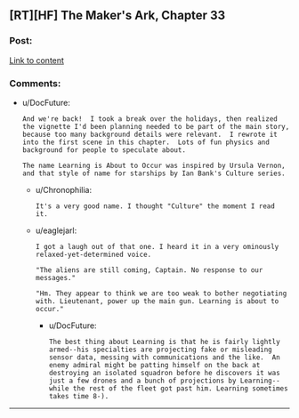 ## [RT][HF] The Maker's Ark, Chapter 33

### Post:

[Link to content](http://docfuture.tumblr.com/post/156161043491/the-makers-ark-chapter-33)

### Comments:

- u/DocFuture:
  ```
  And we're back!  I took a break over the holidays, then realized the vignette I'd been planning needed to be part of the main story, because too many background details were relevant.  I rewrote it into the first scene in this chapter.  Lots of fun physics and background for people to speculate about.

  The name Learning is About to Occur was inspired by Ursula Vernon, and that style of name for starships by Ian Bank's Culture series.
  ```

  - u/Chronophilia:
    ```
    It's a very good name. I thought "Culture" the moment I read it.
    ```

  - u/eaglejarl:
    ```
    I got a laugh out of that one. I heard it in a very ominously relaxed-yet-determined voice. 

    "The aliens are still coming, Captain. No response to our messages."

    "Hm. They appear to think we are too weak to bother negotiating with. Lieutenant, power up the main gun. Learning is about to occur."
    ```

    - u/DocFuture:
      ```
      The best thing about Learning is that he is fairly lightly armed--his specialties are projecting fake or misleading sensor data, messing with communications and the like.  An enemy admiral might be patting himself on the back at destroying an isolated squadron before he discovers it was just a few drones and a bunch of projections by Learning--while the rest of the fleet got past him. Learning sometimes takes time 8-).
      ```

---

